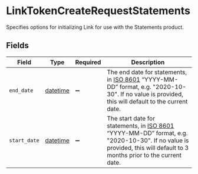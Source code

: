 # LinkTokenCreateRequestStatements

Specifies options for initializing Link for use with the Statements product.


## Fields

| Field                                                                                                                                                                                                       | Type                                                                                                                                                                                                        | Required                                                                                                                                                                                                    | Description                                                                                                                                                                                                 |
| ----------------------------------------------------------------------------------------------------------------------------------------------------------------------------------------------------------- | ----------------------------------------------------------------------------------------------------------------------------------------------------------------------------------------------------------- | ----------------------------------------------------------------------------------------------------------------------------------------------------------------------------------------------------------- | ----------------------------------------------------------------------------------------------------------------------------------------------------------------------------------------------------------- |
| `end_date`                                                                                                                                                                                                  | [datetime](https://docs.python.org/3/library/datetime.html#datetime-objects)                                                                                                                                | :heavy_minus_sign:                                                                                                                                                                                          | The end date for statements, in [ISO 8601](https://wikipedia.org/wiki/ISO_8601) “YYYY-MM-DD” format, e.g. "2020-10-30". If no value is provided, this will default to the current date.                     |
| `start_date`                                                                                                                                                                                                | [datetime](https://docs.python.org/3/library/datetime.html#datetime-objects)                                                                                                                                | :heavy_minus_sign:                                                                                                                                                                                          | The start date for statements, in [ISO 8601](https://wikipedia.org/wiki/ISO_8601) “YYYY-MM-DD” format, e.g. "2020-10-30". If no value is provided, this will default to 3 months prior to the current date. |